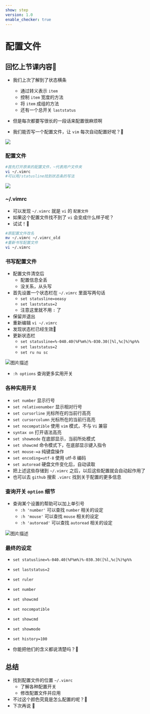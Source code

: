 ```yaml
---
show: step
version: 1.0
enable_checker: true
---
```


# 配置文件

## 回忆上节课内容🤔

- 我们上次了解到了状态横条
  - 通过转义表示 `item`
  - 控制 `item` 宽度的方法
  - 将 `item` 成组的方法
  - 还有一个总开关 `laststatus`

- 但是每次都要写很长的一段话来配置很麻烦啊
- 我们能否写一个配置文件，让 `vim` 每次自动配置好呢？🤔
    
![](https://labfile.oss.aliyuncs.com/courses/2840/statusFullString.png)

### 配置文件

```bash
#首先打开原来的配置文件，~代表用户文件夹
vi ~/.vimrc
#可以用/statusline找到状态条的写法
```

![](https://labfile.oss.aliyuncs.com/courses/2840/originalVimrc.png)


### ~/.vimrc
- 可以发现 `~/.vimrc` 就是 `vi` 的 `配置文件`
- 如果这个配置文件找不到了 `vi` 会变成什么样子呢？
- 试试！👊

```bash
#原配置文件改名
mv ~/.vimrc ~/.vimrc_old
#重新书写配置文件
vi ~/.vimrc
```

### 书写配置文件

- 配置文件清空后
	- 配置信息全丢
	- 没关系，从头写
- 首先设置一个状态栏在 `~/.vimrc` 里面写两句话
  - `set statusline=oeasy`
  - `set laststatus=2`
  - 注意这里就不用 `:` 了
- 保留并退出
- 重新编辑 `vi ~/.vimrc`
- 发现状态栏已经生效🤪
- 更新状态栏	
  - `set statusline=%-040.40(%F%m%)%-030.30([%l,%c]%)%p%%`
  - `set laststatus=2`
  - `set ru nu sc`

![图片描述](https://doc.shiyanlou.com/courses/uid1190679-20210709-1625836112642)

- `:h options` 查询更多实用开关

### 各种实用开关

- `set number` 显示行号
- `set relativenumber` 显示相对行号
- `set cursorline` 光标所在的当前行高亮
- `set cursorcolumn` 光标所在的当前行高亮
- `set nocompatible` 使用 `vim` 模式，不与 `Vi` 兼容
- `syntax on` 打开语法高亮
- `set showmode` 在底部显示，当前所处模式
- `set showcmd` 命令模式下，在底部显示键入指令
- `set mouse-=a` 纯键盘操作
- `set encoding=utf-8` 使用 utf-8 编码
- `set autoread` 硬盘文件变化后，自动读取
- 把上述这些存储到 `~/.vimrc` 之后，以后这些配置就会自动起作用了
- 也可以去 `github` 搜索 `.vimrc` 找到关于配置的更多信息

### 查询开关 `option` 细节 

- 查询某个设置的帮助可以加上单引号
	- `:h 'number'` 可以查找 `number` 相关的设定
	- `:h 'mouse'` 可以查找 `mouse` 相关的设定
	- `:h 'autoread'` 可以查找 `autoread` 相关的设定

![图片描述](https://doc.shiyanlou.com/courses/uid1190679-20210705-1625454470582)

### 最终的设定

- `set statusline=%-040.40(%F%m%)%-030.30([%l,%c]%)%p%%`
- `set laststatus=2`
- `set ruler` 
- `set number` 
- `set showcmd`
- `set nocompatible` 
- `set showcmd`
- `set showmode` 
- `set history=100` 

- 你能把他们的含义都说清楚吗？🤪

## 总结

- 找到配置文件的位置 `~/.vimrc`
	- 了解各种配置开关
	- 修改配置文件并应用
- 不过这个颜色究竟是怎么配置的呢？🤔
- 下次再说 👋







